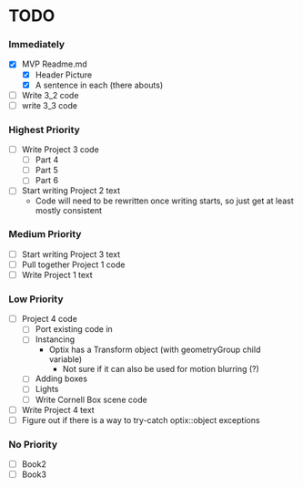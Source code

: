 # TODO #

### Immediately ###
- [x] MVP Readme.md
  - [x] Header Picture
  - [x] A sentence in each (there abouts)
- [ ] Write 3_2 code
- [ ] write 3_3 code

### Highest Priority ###
- [ ] Write Project 3 code
  - [ ] Part 4
  - [ ] Part 5
  - [ ] Part 6
- [ ] Start writing Project 2 text
  - Code will need to be rewritten once writing starts, so just get at least mostly consistent

### Medium Priority ###
- [ ] Start writing Project 3 text
- [ ] Pull together Project 1 code
- [ ] Write Project 1 text

### Low Priority ###
- [ ] Project 4 code
  - [ ] Port existing code in
  - [ ] Instancing
    - Optix has a Transform object (with geometryGroup child variable)
      - Not sure if it can also be used for motion blurring (?)
  - [ ] Adding boxes
  - [ ] Lights
  - [ ] Write Cornell Box scene code
- [ ] Write Project 4 text
- [ ] Figure out if there is a way to try-catch optix::object exceptions 

### No Priority ###
- [ ] Book2
- [ ] Book3